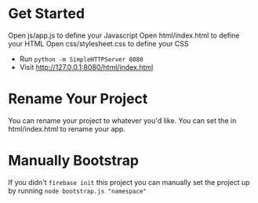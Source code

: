 # Get Started
Open js/app.js to define your Javascript
Open html/index.html to define your HTML
Open css/stylesheet.css to define your CSS

  * Run `python -m SimpleHTTPServer 8080`
  * Visit http://127.0.0.1:8080/html/index.html

# Rename Your Project
You can rename your project to whatever you'd like.
You can set the <title></title> in html/index.html
to rename your app.

# Manually Bootstrap
If you didn't `firebase init` this project
you can manually set the project up by running
`node bootstrap.js "namespace"`

